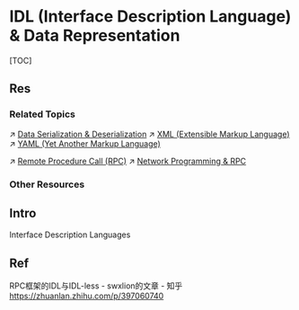 # IDL (Interface Description Language) & Data Representation

[TOC]



## Res
### Related Topics
↗ [Data Serialization & Deserialization](../../../🏎️%20Computer%20Networking%20and%20Communication/📌%20Computer%20Networking%20Basics%20(Protocol%20Part)/0x02%20Presentation%20Layer%20(Syntax%20Layer)/Data%20Serialization%20&%20Deserialization/Data%20Serialization%20&%20Deserialization.md)
↗ [XML (Extensible Markup Language)](../Markup%20DSL%20&%20GPL/XML%20(Extensible%20Markup%20Language).md)
↗ [YAML (Yet Another Markup Language)](../Markup%20DSL%20&%20GPL/YAML%20(Yet%20Another%20Markup%20Language).md)

↗ [Remote Procedure Call (RPC)](../../../🧬%20Computer%20System/Operating%20System%20&%20OS%20Kernel%20(Theory%20Part)/OS%20IO%20System/IO%20Generality%20(via%20Abstraction)/🛜%20Network%20Sockets/Remote%20Procedure%20Call%20(RPC).md)
↗ [Network Programming & RPC](../../../🏎️%20Computer%20Networking%20and%20Communication/Network%20Programming%20&%20RPC/Network%20Programming%20&%20RPC.md)


### Other Resources



## Intro
Interface Description Languages



## Ref
RPC框架的IDL与IDL-less - swxlion的文章 - 知乎 https://zhuanlan.zhihu.com/p/397060740
